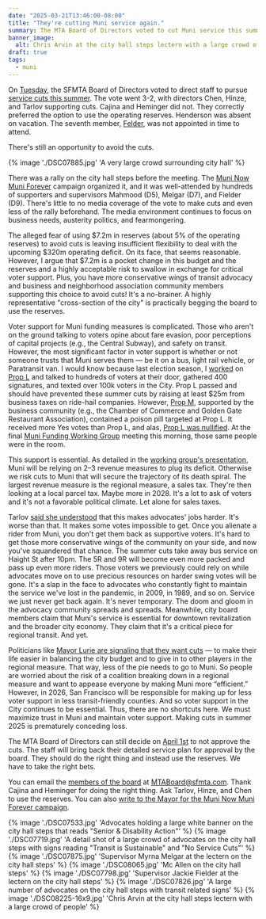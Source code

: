 ```yaml
---
date: "2025-03-21T13:46:00-08:00"
title: "They're cutting Muni service again."
summary: The MTA Board of Directors voted to cut Muni service this summer. They should use the reserves instead.
banner_image:
  alt: Chris Arvin at the city hall steps lectern with a large crowd of people
draft: true
tags:
  - muni
---
```


On [Tuesday](https://www.sfmta.com/calendar/board-directors-meeting-march-18-2025), the SFMTA Board of Directors voted to direct staff to pursue [service cuts this summer](https://www.sfmta.com/media/41902/download?inline). The vote went 3-2, with directors Chen, Hinze, and Tarlov supporting cuts. Cajina and Heminger did not. They correctly preferred the option to use the operating reserves. Henderson was absent on vacation. The seventh member, [Felder](https://www.sf.gov/mayor-lurie-appoints-alfonso-felder-to-sfmta-board), was not appointed in time to attend.

There's still an opportunity to avoid the cuts.

{% image './DSC07885.jpg' 'A very large crowd surrounding city hall' %}

There was a rally on the city hall steps before the meeting. The [Muni Now Muni Forever](https://muniforever.org/) campaign organized it, and it was well-attended by hundreds of supporters and supervisors Mahmood (D5), Melgar (D7), and Fielder (D9). There's little to no media coverage of the vote to make cuts and even less of the rally beforehand. The media environment continues to focus on business needs, austerity politics, and fearmongering.

The alleged fear of using $7.2m in reserves (about 5% of the operating reserves) to avoid cuts is leaving insufficient flexibility to deal with the upcoming $320m operating deficit. On its face, that seems reasonable. However, I argue that $7.2m is a pocket change in this budget and the reserves and a highly acceptable risk to swallow in exchange for critical voter support. Plus, you have more conservative wings of transit advocacy and business and neighborhood association community members supporting this choice to avoid cuts! It's a no-brainer. A highly representative "cross-section of the city" is practically begging the board to use the reserves.

Voter support for Muni funding measures is complicated. Those who aren't on the ground talking to voters opine about fare evasion, poor perceptions of capital projects (e.g., the Central Subway), and safety on transit. However, the most significant factor in voter support is whether or not someone trusts that Muni serves them — be it on a bus, light rail vehicle, or Paratransit van. I would know because last election season, I [worked](/posts/campaign-trail/) on [Prop L](https://fundthebus.com/) and talked to hundreds of voters at their door, gathered 400 signatures, and texted over 100k voters in the City. Prop L passed and should have prevented these summer cuts by raising at least $25m from business taxes on ride-hail companies. However, [Prop M](https://sftreasurer.org/proposition-m-2024-business-tax-reform), supported by the business community (e.g., the Chamber of Commerce and Golden Gate Restaurant Association), contained a poison pill targeted at Prop L. It received more Yes votes than Prop L, and alas, [Prop L was nullified](https://www.sfgate.com/politics/article/prop-l-results-muni-funding-19886865.php). At the final [Muni Funding Working Group](https://www.sf.gov/muni-funding-working-group) meeting this morning, those same people were in the room.

This support is essential. As detailed in the [working group's presentation](https://media.api.sf.gov/documents/MFWG_Packages_Deck_March_21_Updated_3-21-25.pdf), Muni will be relying on 2–3 revenue measures to plug its deficit. Otherwise we risk cuts to Muni that will secure the trajectory of its death spiral. The largest revenue measure is the regional measure, a sales tax. They're then looking at a local parcel tax. Maybe more in 2028. It's a lot to ask of voters and it's not a favorable political climate. Let alone for sales taxes.

Tarlov [said she understood](https://www.sfgate.com/bayarea/article/sfmta-vote-cutting-muni-routes-20232311.php) that this makes advocates' jobs harder. It's worse than that. It makes some votes impossible to get. Once you alienate a rider from Muni, you don't get them back as supportive voters. It's hard to get those more conservative wings of the community on your side, and now you've squandered that chance. The summer cuts take away bus service on Haight St after 10pm. The 5R and 9R will become even more packed and pass up even more riders. Those voters we previously could rely on while advocates move on to use precious resources on harder swing votes will be gone. It's a slap in the face to advocates who constantly fight to maintain the service we've lost in the pandemic, in 2009, in 1989, and so on. Service we just never get back again. It's never temporary. The doom and gloom in the advocacy community spreads and spreads. Meanwhile, city board members claim that Muni's service is essential for downtown revitalization and the broader city economy. They claim that it's a critical piece for regional transit. And yet.

Politicians like [Mayor Lurie are signaling that they want cuts](https://www.sfchronicle.com/bayarea/article/s-f-mayor-daniel-lurie-takes-step-in-muni-ballot-20228174.php) — to make their life easier in balancing the city budget and to give in to other players in the regional measure. That way, less of the pie needs to go to Muni. So people are worried about the risk of a coalition breaking down in a regional measure and want to appease everyone by making Muni more “efficient.” However, in 2026, San Francisco will be responsible for making up for less voter support in less transit-friendly counties. And so voter support in the City continues to be essential. Thus, there are no shortcuts here. We must maximize trust in Muni and maintain voter support. Making cuts in summer 2025 is prematurely conceding loss.

The MTA Board of Directors can still decide on [April 1st](https://www.sfmta.com/calendar/board-directors-meeting-april-1-2025) to not approve the cuts. The staff will bring back their detailed service plan for approval by the board. They should do the right thing and instead use the reserves. We have to take the right bets.

You can email the [members of the board](https://www.sfmta.com/units/board-directors) at [MTABoard@sfmta.com](mailto:MTABoard@sfmta.com). Thank Cajina and Heminger for doing the right thing. Ask Tarlov, Hinze, and Chen to use the reserves. You can also [write to the Mayor for the Muni Now Muni Forever campaign](https://muniforever.org/).

{% image './DSC07533.jpg' 'Advocates holding a large white banner on the city hall steps that reads "Senior & Disability Action"' %}
{% image './DSC07719.jpg' 'A detail shot of a large crowd of advocates on the city hall steps with signs reading "Transit is Sustainable" and "No Service Cuts"' %}
{% image './DSC07875.jpg' 'Supervisor Myrna Melgar at the lectern on the city hall steps' %}
{% image './DSC08065.jpg' 'Mc Allen on the city hall steps' %}
{% image './DSC07798.jpg' 'Supervisor Jackie Fielder at the lectern on the city hall steps' %}
{% image './DSC07826.jpg' 'A large number of advocates on the city hall steps with transit related signs' %}
{% image './DSC08225-16x9.jpg' 'Chris Arvin at the city hall steps lectern with a large crowd of people' %}
